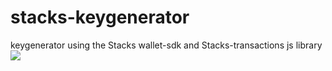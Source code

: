 # stacks-keygenerator
keygenerator using the Stacks wallet-sdk and Stacks-transactions js library
![](http://github.com/ABRAHAMEKIO/stacks-keygenerator/blob/main/stacks%20-output.png)

